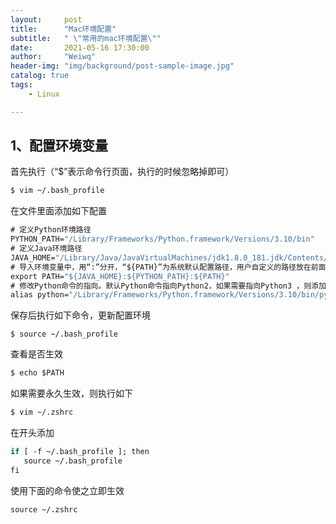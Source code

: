 ```yaml
---
layout:     post
title:      "Mac环境配置"
subtitle:   " \"常用的mac环境配置\""
date:       2021-05-16 17:30:00
author:     "Weiwq"
header-img: "img/background/post-sample-image.jpg"
catalog: true
tags:
    - Linux

---
```




## 1、配置环境变量

首先执行（“$”表示命令行页面，执行的时候忽略掉即可）
```cmd
$ vim ~/.bash_profile
```

在文件里面添加如下配置

```cmd
# 定义Python环境路径
PYTHON_PATH="/Library/Frameworks/Python.framework/Versions/3.10/bin"
# 定义Java环境路径
JAVA_HOME="/Library/Java/JavaVirtualMachines/jdk1.8.0_181.jdk/Contents/Home"
# 导入环境变量中，用“:”分开，“${PATH}”为系统默认配置路径，用户自定义的路径放在前面
export PATH="${JAVA_HOME}:${PYTHON_PATH}:${PATH}" 
# 修改Python命令的指向。默认Python命令指向Python2，如果需要指向Python3 ，则添加如下配置
alias python="/Library/Frameworks/Python.framework/Versions/3.10/bin/python3"
```

保存后执行如下命令，更新配置环境

```CMD
$ source ~/.bash_profile
```

查看是否生效

```cmd
$ echo $PATH
```

如果需要永久生效，则执行如下

```cmd
$ vim ~/.zshrc
```

在开头添加

```cmd
if [ -f ~/.bash_profile ]; then
   source ~/.bash_profile
fi
```

使用下面的命令使之立即生效

```cmd
source ~/.zshrc
```

